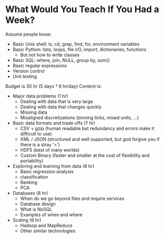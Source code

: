 # What Would You Teach If You Had a Week?

Assume people know:

* Basic Unix shell: ls, cd, grep, find, for, environment variables
* Basic Python: lists, loops, file I/O, import, dictionaries, functions
  * But *not* how to write classes
* Basic SQL: where, join, NULL, group by, sum()
* Basic regular expressions
* Version control
* Unit testing

Budget is 30 hr (5 days * 6 hr/day)
Content is:

* Major data problems (1 hr)
  * Dealing with data that is very large
  * Dealing with data that changes quickly
  * Missing data
  * Misaligned discretizations (binning ticks, mixed units, ...)
* Basic data formats and trade offs (7 hr)
  * CSV + gzip (human readable but redundancy and errors make it difficult to use)
  * XML / JSON (structured and well supported, but god forgive you if there is a stray '>')
  * HDF5 (best of many worlds)
  * Custom Binary (faster and smaller at the cost of flexibility and portability)
* Exploring and learning from data (8 hr)
  * Basic regression analysis
  * classification
  * Ranking
  * PCA
* Databases (8 hr)
  * When do we go beyond files and require services
  * Database design
  * What is NoSQL
  * Examples of when and where
* Scaling (6 hr)
  * Hadoop and MapReduce
  * Other similar technologies
